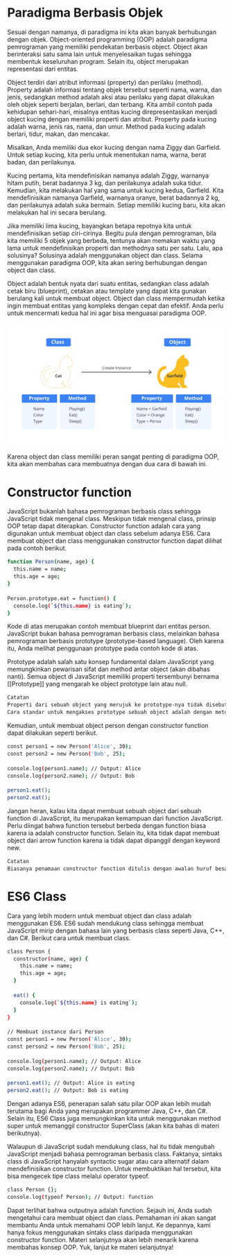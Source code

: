 # Paradigma Berbasis Objek

Sesuai dengan namanya, di paradigma ini kita akan banyak berhubungan dengan objek. Object-oriented programming (OOP) adalah paradigma pemrograman yang memiliki pendekatan berbasis object. Object akan berinteraksi satu sama lain untuk menyelesaikan tugas sehingga membentuk keseluruhan program. Selain itu, object merupakan representasi dari entitas.

Object terdiri dari atribut informasi (property) dan perilaku (method). Property adalah informasi tentang objek tersebut seperti nama, warna, dan jenis, sedangkan method adalah aksi atau perilaku yang dapat dilakukan oleh objek seperti berjalan, berlari, dan terbang. Kita ambil contoh pada kehidupan sehari-hari, misalnya entitas kucing direpresentasikan menjadi object kucing dengan memiliki properti dan atribut. Property pada kucing adalah warna, jenis ras, nama, dan umur. Method pada kucing adalah berlari, tidur, makan, dan mencakar.

Misalkan, Anda memiliki dua ekor kucing dengan nama Ziggy dan Garfield. Untuk setiap kucing, kita perlu untuk menentukan nama, warna, berat badan, dan perilakunya.

Kucing pertama, kita mendefinisikan namanya adalah Ziggy, warnanya hitam putih, berat badannya 3 kg, dan perilakunya adalah suka tidur. Kemudian, kita melakukan hal yang sama untuk kucing kedua, Garfield. Kita mendefinisikan namanya Garfield, warnanya oranye, berat badannya 2 kg, dan perilakunya adalah suka bermain. Setiap memiliki kucing baru, kita akan melakukan hal ini secara berulang.

Jika memiliki lima kucing, bayangkan betapa repotnya kita untuk mendefinisikan setiap ciri-cirinya. Begitu pula dengan pemrograman, bila kita memiliki 5 objek yang berbeda, tentunya akan memakan waktu yang lama untuk mendefinisikan properti dan methodnya satu per satu. Lalu, apa solusinya? Solusinya adalah menggunakan object dan class. Selama menggunakan paradigma OOP, kita akan sering berhubungan dengan object dan class.

Object adalah bentuk nyata dari suatu entitas, sedangkan class adalah cetak biru (blueprint), cetakan atau template yang dapat kita gunakan berulang kali untuk membuat object. Object dan class mempermudah ketika ingin membuat entitas yang kompleks dengan cepat dan efektif. Anda perlu untuk mencermati kedua hal ini agar bisa menguasai paradigma OOP.

![alt text](image.png)

Karena object dan class memiliki peran sangat penting di paradigma OOP, kita akan membahas cara membuatnya dengan dua cara di bawah ini.

# Constructor function

JavaScript bukanlah bahasa pemrograman berbasis class sehingga JavaScript tidak mengenal class. Meskipun tidak mengenal class, prinsip OOP tetap dapat diterapkan. Constructor function adalah cara yang digunakan untuk membuat object dan class sebelum adanya ES6. Cara membuat object dan class menggunakan constructor function dapat dilihat pada contoh berikut.

```bash
function Person(name, age) {
  this.name = name;
  this.age = age;
}

Person.prototype.eat = function() {
  console.log(`${this.name} is eating`);
}
```

Kode di atas merupakan contoh membuat blueprint dari entitas person. JavaScript bukan bahasa pemrograman berbasis class, melainkan bahasa pemrograman berbasis prototype (prototype-based language). Oleh karena itu, Anda melihat penggunaan prototype pada contoh kode di atas.

Prototype adalah salah satu konsep fundamental dalam JavaScript yang memungkinkan pewarisan sifat dan method antar object (akan dibahas nanti). Semua object di JavaScript memiliki properti tersembunyi bernama [[Prototype]] yang mengarah ke object prototype lain atau null.

```bash
Catatan
Properti dari sebuah object yang merujuk ke prototype-nya tidak disebut prototype. Namanya tidak standar antar JavaScript runtime, tetapi dalam praktiknya semua browser menggunakan nama __proto__.
Cara standar untuk mengakses prototype sebuah object adalah dengan metode Object.getPrototypeOf().
```

Kemudian, untuk membuat object person dengan constructor function dapat dilakukan seperti berikut.

```bash
const person1 = new Person('Alice', 30);
const person2 = new Person('Bob', 25);

console.log(person1.name); // Output: Alice
console.log(person2.name); // Output: Bob

person1.eat();
person2.eat();
```

Jangan heran, kalau kita dapat membuat sebuah object dari sebuah function di JavaScript, itu merupakan kemampuan dari function JavaScript. Perlu diingat bahwa function tersebut berbeda dengan function biasa karena ia adalah constructor function. Selain itu, kita tidak dapat membuat object dari arrow function karena ia tidak dapat dipanggil dengan keyword new.

```bash
Catatan
Biasanya penamaan constructor function ditulis dengan awalan huruf besar untuk membedakan dengan penamaan fungsi biasa.
```

# ES6 Class

Cara yang lebih modern untuk membuat object dan class adalah menggunakan ES6. ES6 sudah mendukung class sehingga membuat JavaScript mirip dengan bahasa lain yang berbasis class seperti Java, C++, dan C#. Berikut cara untuk membuat class.

```bash
class Person {
  constructor(name, age) {
    this.name = name;
    this.age = age;
  }

  eat() {
    console.log(`${this.name} is eating`);
  }
}

// Membuat instance dari Person
const person1 = new Person('Alice', 30);
const person2 = new Person('Bob', 25);

console.log(person1.name); // Output: Alice
console.log(person2.name); // Output: Bob

person1.eat(); // Output: Alice is eating
person2.eat(); // Output: Bob is eating
```

Dengan adanya ES6, penerapan salah satu pilar OOP akan lebih mudah terutama bagi Anda yang merupakan programmer Java, C++, dan C#. Selain itu, ES6 Class juga memungkinkan kita untuk menggunakan method super untuk memanggil constructor SuperClass (akan kita bahas di materi berikutnya).

Walaupun di JavaScript sudah mendukung class, hal itu tidak mengubah JavaScript menjadi bahasa pemrograman berbasis class. Faktanya, sintaks class di JavaScript hanyalah syntactic sugar atau cara alternatif dalam mendefinisikan constructor function. Untuk membuktikan hal tersebut, kita bisa mengecek tipe class melalui operator typeof.

```bash
class Person {};
console.log(typeof Person); // Output: function
```

Dapat terlihat bahwa outputnya adalah function. Sejauh ini, Anda sudah mengetahui cara membuat object dan class. Pemahaman ini akan sangat membantu Anda untuk memahami OOP lebih lanjut. Ke depannya, kami hanya fokus menggunakan sintaks class daripada menggunakan constructor function. Materi selanjutnya akan lebih menarik karena membahas konsep OOP. Yuk, lanjut ke materi selanjutnya!

